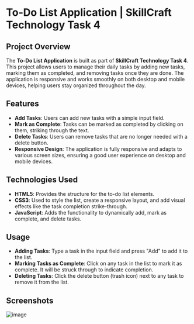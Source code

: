 # To-Do List Application | SkillCraft Technology Task 4

## Project Overview
The **To-Do List Application** is built as part of **SkillCraft Technology Task 4**. This project allows users to manage their daily tasks by adding new tasks, marking them as completed, and removing tasks once they are done. The application is responsive and works smoothly on both desktop and mobile devices, helping users stay organized throughout the day.

## Features
- **Add Tasks**: Users can add new tasks with a simple input field.
- **Mark as Complete**: Tasks can be marked as completed by clicking on them, striking through the text.
- **Delete Tasks**: Users can remove tasks that are no longer needed with a delete button.
- **Responsive Design**: The application is fully responsive and adapts to various screen sizes, ensuring a good user experience on desktop and mobile devices.

## Technologies Used
- **HTML5**: Provides the structure for the to-do list elements.
- **CSS3**: Used to style the list, create a responsive layout, and add visual effects like the task completion strike-through.
- **JavaScript**: Adds the functionality to dynamically add, mark as complete, and delete tasks.


## Usage
- **Adding Tasks**: Type a task in the input field and press "Add" to add it to the list.
- **Marking Tasks as Complete**: Click on any task in the list to mark it as complete. It will be struck through to indicate completion.
- **Deleting Tasks**: Click the delete button (trash icon) next to any task to remove it from the list.

## Screenshots
![image](https://github.com/user-attachments/assets/1d69bb93-de53-4656-81cc-173f16f4e83d)
